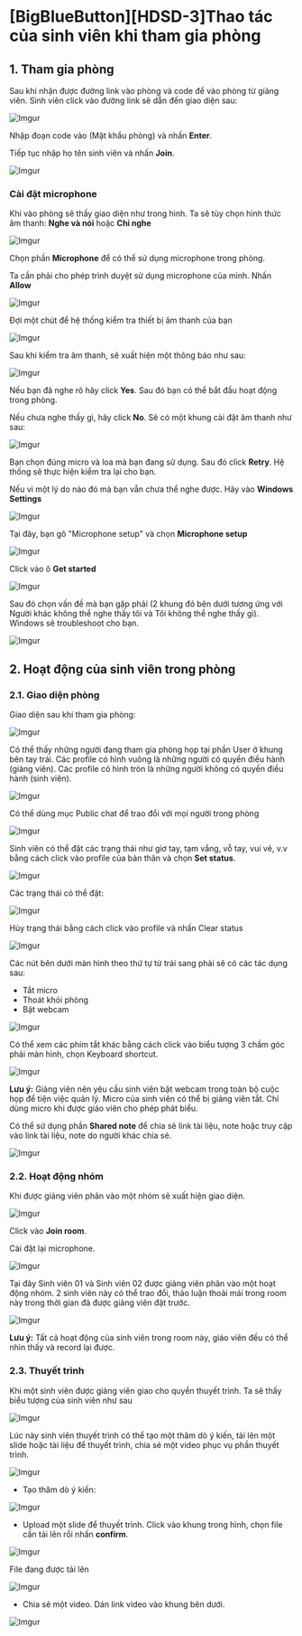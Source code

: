 # [BigBlueButton][HDSD-3]Thao tác của sinh viên khi tham gia phòng

## 1. Tham gia phòng

Sau khi nhận được đường link vào phòng và code để vào phòng từ giảng viên. Sinh viên click vào đường link sẽ dẫn đến giao diện sau:

![Imgur](https://i.imgur.com/7clD3uf.png)

Nhập đoạn code vào (Mật khẩu phòng) và nhấn **Enter**.

Tiếp tục nhập họ tên sinh viên và nhấn **Join**.

![Imgur](https://i.imgur.com/YtAaK6Q.png)

### Cài đặt microphone

Khi vào phòng sẽ thấy giao diện như trong hình. Ta sẽ tùy chọn hình thức âm thanh: **Nghe và nói** hoặc **Chỉ nghe**

![Imgur](https://i.imgur.com/xVXrijt.png)

Chọn phần **Microphone** để có thể sử dụng microphone trong phòng.

Ta cần phải cho phép trình duyệt sử dụng microphone của mình. Nhấn **Allow**

![Imgur](https://i.imgur.com/KgwoYpo.png)

Đợi một chút để hệ thống kiểm tra thiết bị âm thanh của bạn

![Imgur](https://i.imgur.com/xXJssyV.png)

Sau khi kiểm tra âm thanh, sẽ xuất hiện một thông báo như sau:

![Imgur](https://i.imgur.com/RkioG6I.png)

Nếu bạn đã nghe rõ hãy click **Yes**. Sau đó bạn có thể bắt đầu hoạt động trong phòng.

Nếu chưa nghe thấy gì, hãy click **No**. Sẽ có một khung cài đặt âm thanh như sau:

![Imgur](https://i.imgur.com/phADLDK.png)

Bạn chọn đúng micro và loa mà bạn đang sử dụng. Sau đó click **Retry**. Hệ thống sẽ thực hiện kiểm tra lại cho bạn.

Nếu vì một lý do nào đó mà bạn vẫn chưa thể nghe được. Hãy vào **Windows Settings**

![Imgur](https://i.imgur.com/2Q5Rx24.png)

Tại đây, bạn gõ "Microphone setup" và chọn **Microphone setup**

![Imgur](https://i.imgur.com/e4ZW7ei.png)

Click vào ô **Get started**

![Imgur](https://i.imgur.com/VjD9UEg.png)

Sau đó chọn vấn đề mà bạn gặp phải (2 khung đỏ bên dưới tương ứng với Người khác không thể nghe thấy tôi và Tôi không thể nghe thấy gì). Windows sẽ troubleshoot cho bạn.

![Imgur](https://i.imgur.com/BXCoXAu.png)

## 2. Hoạt động của sinh viên trong phòng

### 2.1. Giao diện phòng

Giao diện sau khi tham gia phòng:

![Imgur](https://i.imgur.com/UVLS9Rf.png)

Có thể thấy những người đang tham gia phòng họp tại phần User ở khung bên tay trái. Các profile có hình vuông là những người có quyền điều hành (giảng viên). Các profile có hình tròn là những người không có quyền điều hành (sinh viên).

![Imgur](https://i.imgur.com/ZeDMyCB.png)

Có thể dùng mục Public chat để trao đổi với mọi người trong phòng

![Imgur](https://i.imgur.com/9i3SvJJ.png)

Sinh viên có thể đặt các trạng thái như giơ tay, tạm vắng, vỗ tay, vui vẻ, v.v bằng cách click vào profile của bản thân và chọn **Set status**.

![Imgur](https://i.imgur.com/2uOdY5U.png)

Các trạng thái có thể đặt:

![Imgur](https://i.imgur.com/olKDX5X.png)

Hủy trạng thái bằng cách click vào profile và nhấn Clear status

![Imgur](https://i.imgur.com/ey8jCxs.png)

Các nút bên dưới màn hình theo thứ tự từ trái sang phải sẽ có các tác dụng sau:
- Tắt micro
- Thoát khỏi phòng
- Bật webcam

![Imgur](https://i.imgur.com/Txqpeo5.png)

Có thể xem các phím tắt khác bằng cách click vào biểu tượng 3 chấm góc phải màn hình, chọn Keyboard shortcut.

![Imgur](https://i.imgur.com/ZiKrRQZ.png)

**Lưu ý:** Giảng viên nên yêu cầu sinh viên bật webcam trong toàn bộ cuộc họp để tiện việc quản lý. Micro của sinh viên có thể bị giảng viên tắt. Chỉ dùng micro khi được giáo viên cho phép phát biểu.

Có thể sử dụng phần **Shared note** để chia sẻ link tài liệu, note hoặc truy cập vào link tài liệu, note do người khác chia sẻ.

![Imgur](https://i.imgur.com/d454PMN.png)

### 2.2. Hoạt động nhóm

Khi được giảng viên phân vào một nhóm sẽ xuất hiện giao diện.

![Imgur](https://i.imgur.com/EggA3aI.png)

Click vào **Join room**.

Cài đặt lại microphone.

![Imgur](https://i.imgur.com/2DKEfbP.png)

Tại đây Sinh viên 01 và Sinh viên 02 được giảng viên phân vào một hoạt động nhóm. 2 sinh viên này có thể trao đổi, thảo luận thoải mái trong room này trong thời gian đã được giảng viên đặt trước.

![Imgur](https://i.imgur.com/xIrYEbU.png)

**Lưu ý:** Tất cả hoạt động của sinh viên trong room này, giáo viên đều có thể nhìn thấy và record lại được.

### 2.3. Thuyết trình

Khi một sinh viên được giảng viên giao cho quyền thuyết trình. Ta sẽ thấy biểu tượng của sinh viên như sau

![Imgur](https://i.imgur.com/xlBPL2v.png)

Lúc này sinh viên thuyết trình có thể tạo một thăm dò ý kiến, tải lên một slide hoặc tài liệu để thuyết trình, chia sẻ một video phục vụ phần thuyết trình.

![Imgur](https://i.imgur.com/K6lzspR.png)

- Tạo thăm dò ý kiến:

![Imgur](https://i.imgur.com/7591Gwr.png)

- Upload một slide để thuyết trình. Click vào khung trong hình, chọn file cần tải lên rồi nhấn **confirm**.

![Imgur](https://i.imgur.com/Up5yQKA.png)

File đang được tải lên

![Imgur](https://i.imgur.com/G3r1blq.png)

- Chia sẻ một video. Dán link video vào khung bên dưới.

![Imgur](https://i.imgur.com/olBNojj.png)